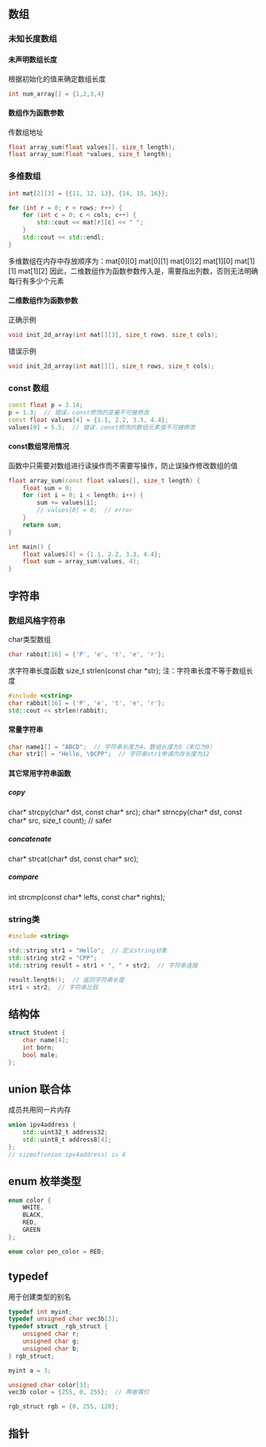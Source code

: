 
## 数组
### 未知长度数组

#### 未声明数组长度
根据初始化的值来确定数组长度
```cpp
int num_array[] = {1,2,3,4}
```

#### 数组作为函数参数
传数组地址
```cpp
float array_sum(float values[], size_t length);
float array_sum(float *values, size_t length);
```

### 多维数组

```cpp
int mat[2][3] = {{11, 12, 13}, {14, 15, 16}};

for (int r = 0; r < rows; r++) {
    for (int c = 0; c < cols; c++) {
        std::cout << mat[r][c] << " ";
    }
    std::cout << std::endl;
}
```
多维数组在内存中存放顺序为：mat[0][0] mat[0][1] mat[0][2] mat[1][0] mat[1][1] mat[1][2]
因此，二维数组作为函数参数传入是，需要指出列数，否则无法明确每行有多少个元素

#### 二维数组作为函数参数
正确示例
```cpp
void init_2d_array(int mat[][3], size_t rows, size_t cols);
```

错误示例
```cpp
void init_2d_array(int mat[][], size_t rows, size_t cols);
```

### const 数组
```cpp
const float p = 3.14;
p = 1.3;  // 错误，const修饰的变量不可被修改
const float values[4] = {1.1, 2.2, 3.3, 4.4};
values[0] = 5.5;  // 错误，const修饰的数组元素值不可被修改
```

#### const数组常用情况
函数中只需要对数组进行读操作而不需要写操作，防止误操作修改数组的值
```cpp
float array_sum(const float values[], size_t length) {
    float sum = 0;
    for (int i = 0; i < length; i++) {
        sum += values[i];
        // values[0] = 0;  // error
    }
    return sum;
}

int main() {
    float values[4] = {1.1, 2.2, 3.3, 4.4};
    float sum = array_sum(values, 4);
}
```

## 字符串
### 数组风格字符串
char类型数组
```cpp
char rabbit[16] = {'P', 'e', 't', 'e', 'r'};
```

求字符串长度函数
size_t strlen(const char *str);
注：字符串长度不等于数组长度
```cpp
#include <cstring>
char rabbit[16] = {'P', 'e', 't', 'e', 'r'};
std::cout << strlen(rabbit);
```

#### 常量字符串
```cpp
char name1[] = "ABCD";  // 字符串长度为4，数组长度为5（末位为0）
char str1[] = "Hello, \0CPP";  // 字符串str1申请内存长度为12

```

#### 其它常用字符串函数

##### copy
char* strcpy(char* dst, const char* src);
char* strncpy(char* dst, const char* src, size_t count);  // safer

##### concatenate
char* strcat(char* dst, const char* src);

##### compare
int strcmp(const char* lefts, const char* rights);


### string类
```cpp
#include <string>

std::string str1 = "Hello";  // 定义string对象
std::string str2 = "CPP";
std::string result = str1 + ", " + str2;  // 字符串连接

result.length();  // 返回字符串长度
str1 < str2;  // 字符串比较
```

## 结构体
```cpp
struct Student {
    char name[4];
    int born;
    bool male;
};
```

## union 联合体
成员共用同一片内存
```cpp
union ipv4address {
    std::uint32_t address32;
    std::uint8_t address8[4];
};
// sizeof(union ipv4address) is 4
```

## enum 枚举类型
```cpp
enum color {
    WHITE,
    BLACK,
    RED,
    GREEN
};

enum color pen_color = RED;
```

## typedef
用于创建类型的别名
```cpp
typedef int myint;
typedef unsigned char vec3b[3];
typedef struct _rgb_struct {
    unsigned char r;
    unsigned char g;
    unsigned char b;
} rgb_struct;

myint a = 3;

unsigned char color[3];
vec3b color = {255, 0, 255};  // 两者等价

rgb_struct rgb = {0, 255, 128};
```

## 指针


